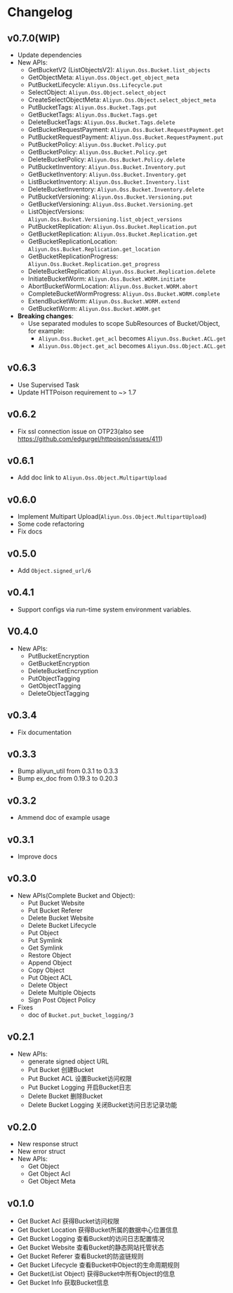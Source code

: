 # Changelog

## v0.7.0(WIP)
  - Update dependencies
  - New APIs:
    - GetBucketV2 (ListObjectsV2): `Aliyun.Oss.Bucket.list_objects`
    - GetObjectMeta: `Aliyun.Oss.Object.get_object_meta`
    - PutBucketLifecycle: `Aliyun.Oss.Lifecycle.put`
    - SelectObject: `Aliyun.Oss.Object.select_object`
    - CreateSelectObjectMeta: `Aliyun.Oss.Object.select_object_meta`
    - PutBucketTags: `Aliyun.Oss.Bucket.Tags.put`
    - GetBucketTags: `Aliyun.Oss.Bucket.Tags.get`
    - DeleteBucketTags: `Aliyun.Oss.Bucket.Tags.delete`
    - GetBucketRequestPayment: `Aliyun.Oss.Bucket.RequestPayment.get`
    - PutBucketRequestPayment: `Aliyun.Oss.Bucket.RequestPayment.put`
    - PutBucketPolicy: `Aliyun.Oss.Bucket.Policy.put`
    - GetBucketPolicy: `Aliyun.Oss.Bucket.Policy.get`
    - DeleteBucketPolicy: `Aliyun.Oss.Bucket.Policy.delete`
    - PutBucketInventory: `Aliyun.Oss.Bucket.Inventory.put`
    - GetBucketInventory: `Aliyun.Oss.Bucket.Inventory.get`
    - ListBucketInventory: `Aliyun.Oss.Bucket.Inventory.list`
    - DeleteBucketInventory: `Aliyun.Oss.Bucket.Inventory.delete`
    - PutBucketVersioning: `Aliyun.Oss.Bucket.Versioning.put`
    - GetBucketVersioning: `Aliyun.Oss.Bucket.Versioning.get`
    - ListObjectVersions: `Aliyun.Oss.Bucket.Versioning.list_object_versions`
    - PutBucketReplication: `Aliyun.Oss.Bucket.Replication.put`
    - GetBucketReplication: `Aliyun.Oss.Bucket.Replication.get`
    - GetBucketReplicationLocation: `Aliyun.Oss.Bucket.Replication.get_location`
    - GetBucketReplicationProgress: `Aliyun.Oss.Bucket.Replication.get_progress`
    - DeleteBucketReplication: `Aliyun.Oss.Bucket.Replication.delete`
    - InitiateBucketWorm: `Aliyun.Oss.Bucket.WORM.initiate`
    - AbortBucketWormLocation: `Aliyun.Oss.Bucket.WORM.abort`
    - CompleteBucketWormProgress: `Aliyun.Oss.Bucket.WORM.complete`
    - ExtendBucketWorm: `Aliyun.Oss.Bucket.WORM.extend`
    - GetBucketWorm: `Aliyun.Oss.Bucket.WORM.get`
  - **Breaking changes**:
    - Use separated modules to scope SubResources of Bucket/Object, for example:
      - `Aliyun.Oss.Bucket.get_acl` becomes `Aliyun.Oss.Bucket.ACL.get`
      - `Aliyun.Oss.Object.get_acl` becomes `Aliyun.Oss.Object.ACL.get`

## v0.6.3
  - Use Supervised Task
  - Update HTTPoison requirement to ~> 1.7

## v0.6.2
  - Fix ssl connection issue on OTP23(also see https://github.com/edgurgel/httpoison/issues/411)

## v0.6.1
  - Add doc link to `Aliyun.Oss.Object.MultipartUpload`

## v0.6.0
  - Implement Multipart Upload(`Aliyun.Oss.Object.MultipartUpload`)
  - Some code refactoring
  - Fix docs

## v0.5.0
  - Add `Object.signed_url/6`

## v0.4.1
  - Support configs via run-time system environment variables.

## V0.4.0
- New APIs:
  - PutBucketEncryption
  - GetBucketEncryption
  - DeleteBucketEncryption
  - PutObjectTagging
  - GetObjectTagging
  - DeleteObjectTagging

## v0.3.4
- Fix documentation

## v0.3.3
- Bump aliyun_util from 0.3.1 to 0.3.3
- Bump ex_doc from 0.19.3 to 0.20.3

## v0.3.2
- Ammend doc of example usage

## v0.3.1
- Improve docs

## v0.3.0
- New APIs(Complete Bucket and Object):
  - Put Bucket Website
  - Put Bucket Referer
  - Delete Bucket Website
  - Delete Bucket Lifecycle
  - Put Object
  - Put Symlink
  - Get Symlink
  - Restore Object
  - Append Object
  - Copy Object
  - Put Object ACL
  - Delete Object
  - Delete Multiple Objects
  - Sign Post Object Policy
- Fixes
  - doc of `Bucket.put_bucket_logging/3`

## v0.2.1
- New APIs:
  - generate signed object URL
  - Put Bucket	创建Bucket
  - Put Bucket ACL	设置Bucket访问权限
  - Put Bucket Logging	开启Bucket日志
  - Delete Bucket	删除Bucket
  - Delete Bucket Logging	关闭Bucket访问日志记录功能

## v0.2.0
- New response struct
- New error struct
- New APIs:
  - Get Object
  - Get Object Acl
  - Get Object Meta

## v0.1.0
- Get Bucket Acl	获得Bucket访问权限
- Get Bucket Location	获得Bucket所属的数据中心位置信息
- Get Bucket Logging	查看Bucket的访问日志配置情况
- Get Bucket Website	查看Bucket的静态网站托管状态
- Get Bucket Referer	查看Bucket的防盗链规则
- Get Bucket Lifecycle	查看Bucket中Object的生命周期规则
- Get Bucket(List Object)	获得Bucket中所有Object的信息
- Get Bucket Info	获取Bucket信息